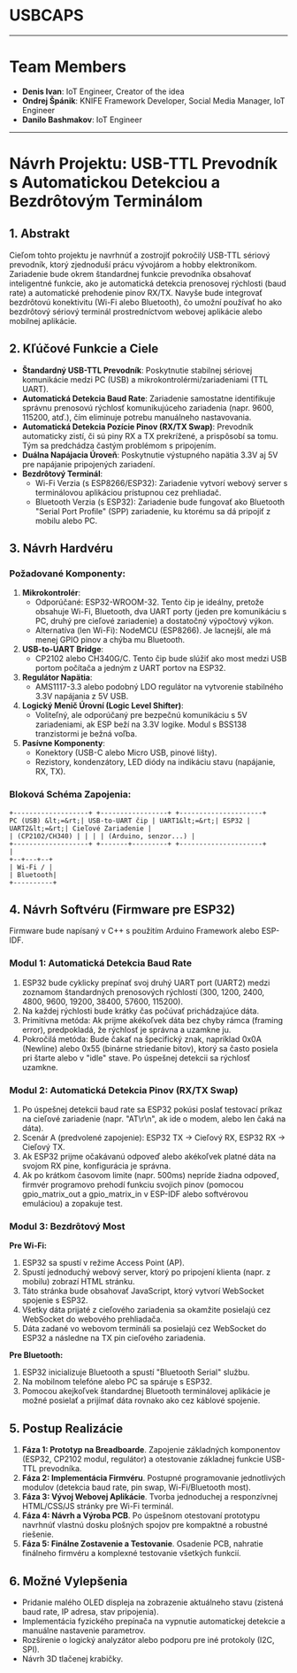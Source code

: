 # USBCAPS

---

# Team Members

- **Denis Ivan**: IoT Engineer, Creator of the idea
- **Ondrej Špánik**: KNIFE Framework Developer, Social Media Manager, IoT Engineer
- **Danilo Bashmakov**: IoT Engineer

---

# Návrh Projektu: USB-TTL Prevodník s Automatickou Detekciou a Bezdrôtovým Terminálom

## 1. Abstrakt

Cieľom tohto projektu je navrhnúť a zostrojiť pokročilý USB-TTL sériový prevodník, ktorý zjednoduší prácu vývojárom a hobby elektronikom. Zariadenie bude okrem štandardnej funkcie prevodníka obsahovať inteligentné funkcie, ako je automatická detekcia prenosovej rýchlosti (baud rate) a automatické prehodenie pinov RX/TX. Navyše bude integrovať bezdrôtovú konektivitu (Wi-Fi alebo Bluetooth), čo umožní používať ho ako bezdrôtový sériový terminál prostredníctvom webovej aplikácie alebo mobilnej aplikácie.

## 2. Kľúčové Funkcie a Ciele

- **Štandardný USB-TTL Prevodník**: Poskytnutie stabilnej sériovej komunikácie medzi PC (USB) a mikrokontrolérmi/zariadeniami (TTL UART).
- **Automatická Detekcia Baud Rate**: Zariadenie samostatne identifikuje správnu prenosovú rýchlosť komunikujúceho zariadenia (napr. 9600, 115200, atď.), čím eliminuje potrebu manuálneho nastavovania.
- **Automatická Detekcia Pozície Pinov (RX/TX Swap)**: Prevodník automaticky zistí, či sú piny RX a TX prekrížené, a prispôsobí sa tomu. Tým sa predchádza častým problémom s pripojením.
- **Duálna Napájacia Úroveň**: Poskytnutie výstupného napätia 3.3V aj 5V pre napájanie pripojených zariadení.
- **Bezdrôtový Terminál**:
  - Wi-Fi Verzia (s ESP8266/ESP32): Zariadenie vytvorí webový server s terminálovou aplikáciou prístupnou cez prehliadač.
  - Bluetooth Verzia (s ESP32): Zariadenie bude fungovať ako Bluetooth "Serial Port Profile" (SPP) zariadenie, ku ktorému sa dá pripojiť z mobilu alebo PC.

## 3. Návrh Hardvéru

### Požadované Komponenty:

1. **Mikrokontrolér**:
   - Odporúčané: ESP32-WROOM-32. Tento čip je ideálny, pretože obsahuje Wi-Fi, Bluetooth, dva UART porty (jeden pre komunikáciu s PC, druhý pre cieľové zariadenie) a dostatočný výpočtový výkon.
   - Alternatíva (len Wi-Fi): NodeMCU (ESP8266). Je lacnejší, ale má menej GPIO pinov a chýba mu Bluetooth.
2. **USB-to-UART Bridge**:
   - CP2102 alebo CH340G/C. Tento čip bude slúžiť ako most medzi USB portom počítača a jedným z UART portov na ESP32.
3. **Regulátor Napätia**:
   - AMS1117-3.3 alebo podobný LDO regulátor na vytvorenie stabilného 3.3V napájania z 5V USB.
4. **Logický Menič Úrovní (Logic Level Shifter)**:
   - Voliteľný, ale odporúčaný pre bezpečnú komunikáciu s 5V zariadeniami, ak ESP beží na 3.3V logike. Modul s BSS138 tranzistormi je bežná voľba.
5. **Pasívne Komponenty**:
   - Konektory (USB-C alebo Micro USB, pinové lišty).
   - Rezistory, kondenzátory, LED diódy na indikáciu stavu (napájanie, RX, TX).

### Bloková Schéma Zapojenia:

```
+-------------------+ +-----------------+ +---------------------+
PC (USB) &lt;=&rt;| USB-to-UART čip | UART1&lt;=&rt;| ESP32 | UART2&lt;=&rt;| Cieľové Zariadenie |
| (CP2102/CH340) | | | | (Arduino, senzor...) |
+-------------------+ +-------+---------+ +---------------------+
|
+--+---+--+
| Wi-Fi / |
| Bluetooth|
+----------+
```

## 4. Návrh Softvéru (Firmware pre ESP32)

Firmware bude napísaný v C++ s použitím Arduino Framework alebo ESP-IDF.

### Modul 1: Automatická Detekcia Baud Rate

1. ESP32 bude cyklicky prepínať svoj druhý UART port (UART2) medzi zoznamom štandardných prenosových rýchlostí (300, 1200, 2400, 4800, 9600, 19200, 38400, 57600, 115200).
2. Na každej rýchlosti bude krátky čas počúvať prichádzajúce dáta.
3. Primitívna metóda: Ak prijme akékoľvek dáta bez chyby rámca (framing error), predpokladá, že rýchlosť je správna a uzamkne ju.
4. Pokročilá metóda: Bude čakať na špecifický znak, napríklad 0x0A (Newline) alebo 0x55 (binárne striedanie bitov), ktorý sa často posiela pri štarte alebo v "idle" stave. Po úspešnej detekcii sa rýchlosť uzamkne.

### Modul 2: Automatická Detekcia Pinov (RX/TX Swap)

1. Po úspešnej detekcii baud rate sa ESP32 pokúsi poslať testovací príkaz na cieľové zariadenie (napr. "AT\r\n", ak ide o modem, alebo len čaká na dáta).
2. Scenár A (predvolené zapojenie): ESP32 TX -> Cieľový RX, ESP32 RX -> Cieľový TX.
3. Ak ESP32 prijme očakávanú odpoveď alebo akékoľvek platné dáta na svojom RX pine, konfigurácia je správna.
4. Ak po krátkom časovom limite (napr. 500ms) nepríde žiadna odpoveď, firmvér programovo prehodí funkciu svojich pinov (pomocou gpio_matrix_out a gpio_matrix_in v ESP-IDF alebo softvérovou emuláciou) a zopakuje test.

### Modul 3: Bezdrôtový Most

**Pre Wi-Fi:**

1. ESP32 sa spustí v režime Access Point (AP).
2. Spustí jednoduchý webový server, ktorý po pripojení klienta (napr. z mobilu) zobrazí HTML stránku.
3. Táto stránka bude obsahovať JavaScript, ktorý vytvorí WebSocket spojenie s ESP32.
4. Všetky dáta prijaté z cieľového zariadenia sa okamžite posielajú cez WebSocket do webového prehliadača.
5. Dáta zadané vo webovom termináli sa posielajú cez WebSocket do ESP32 a následne na TX pin cieľového zariadenia.

**Pre Bluetooth:**

1. ESP32 inicializuje Bluetooth a spustí "Bluetooth Serial" službu.
2. Na mobilnom telefóne alebo PC sa spáruje s ESP32.
3. Pomocou akejkoľvek štandardnej Bluetooth terminálovej aplikácie je možné posielať a prijímať dáta rovnako ako cez káblové spojenie.

## 5. Postup Realizácie

1. **Fáza 1: Prototyp na Breadboarde**. Zapojenie základných komponentov (ESP32, CP2102 modul, regulátor) a otestovanie základnej funkcie USB-TTL prevodníka.
2. **Fáza 2: Implementácia Firmvéru**. Postupné programovanie jednotlivých modulov (detekcia baud rate, pin swap, Wi-Fi/Bluetooth most).
3. **Fáza 3: Vývoj Webovej Aplikácie**. Tvorba jednoduchej a responzívnej HTML/CSS/JS stránky pre Wi-Fi terminál.
4. **Fáza 4: Návrh a Výroba PCB**. Po úspešnom otestovaní prototypu navrhnúť vlastnú dosku plošných spojov pre kompaktné a robustné riešenie.
5. **Fáza 5: Finálne Zostavenie a Testovanie**. Osadenie PCB, nahratie finálneho firmvéru a komplexné testovanie všetkých funkcií.

## 6. Možné Vylepšenia

- Pridanie malého OLED displeja na zobrazenie aktuálneho stavu (zistená baud rate, IP adresa, stav pripojenia).
- Implementácia fyzického prepínača na vypnutie automatickej detekcie a manuálne nastavenie parametrov.
- Rozšírenie o logický analyzátor alebo podporu pre iné protokoly (I2C, SPI).
- Návrh 3D tlačenej krabičky.
